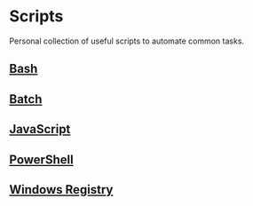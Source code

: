 # Scripts

Personal collection of useful scripts to automate common tasks.

## [Bash](bash/README.md)

## [Batch](batch/README.md)

## [JavaScript](javascript/README.md)

## [PowerShell](powershell/README.md)

## [Windows Registry](windows-registry/README.md)
